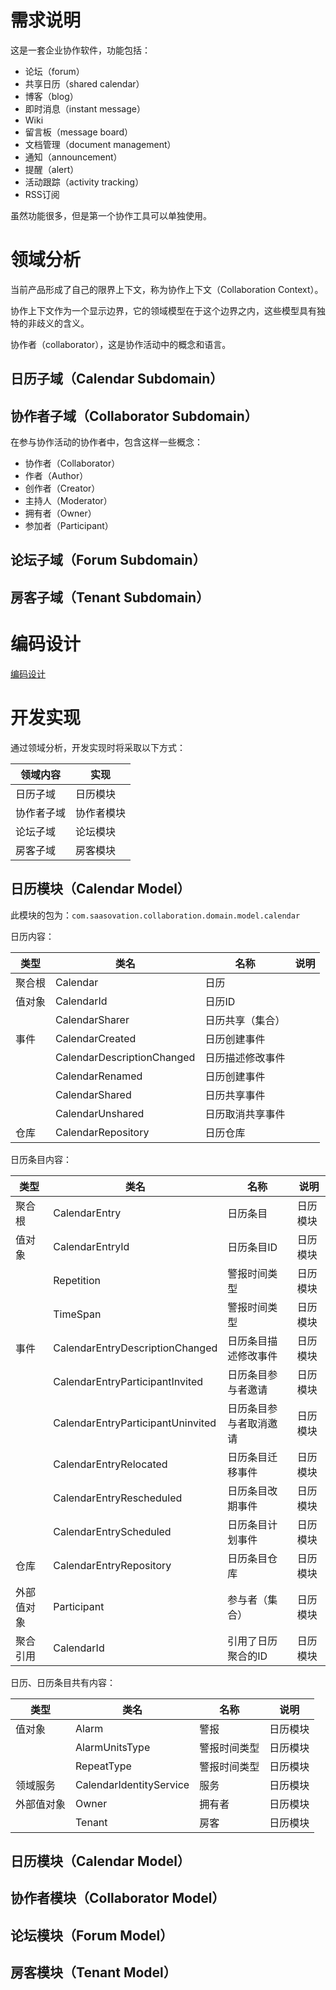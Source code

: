需求说明
================

这是一套企业协作软件，功能包括：

- 论坛（forum）
- 共享日历（shared calendar）
- 博客（blog）
- 即时消息（instant message）
- Wiki
- 留言板（message board）
- 文档管理（document management）
- 通知（announcement）
- 提醒（alert）
- 活动跟踪（activity tracking）
- RSS订阅

虽然功能很多，但是第一个协作工具可以单独使用。

领域分析
========

当前产品形成了自己的限界上下文，称为协作上下文（Collaboration Context）。

协作上下文作为一个显示边界，它的领域模型在于这个边界之内，这些模型具有独特的非歧义的含义。

协作者（collaborator），这是协作活动中的概念和语言。

日历子域（Calendar Subdomain）
-------------------------------------


协作者子域（Collaborator Subdomain）
--------------------------------------------

在参与协作活动的协作者中，包含这样一些概念：

- 协作者（Collaborator）
- 作者（Author）
- 创作者（Creator）
- 主持人（Moderator）
- 拥有者（Owner）
- 参加者（Participant）


论坛子域（Forum Subdomain）
-----------------------------------


房客子域（Tenant Subdomain）
-----------------------------------

编码设计
========

[编码设计](编码设计.md)

开发实现
========

通过领域分析，开发实现时将采取以下方式：

|  领域内容   |       实现     |
|---------------|---------------|
|日历子域    |日历模块     |
|协作者子域 |协作者模块 |
|论坛子域    |论坛模块     |
|房客子域    |房客模块     |

日历模块（Calendar Model）
-------------------------------------

此模块的包为：`com.saasovation.collaboration.domain.model.calendar`

日历内容：

|      类型      |                           类名                 |                 名称            |       说明      
|---------------|--------------------------------------|---------------------------|----------------
|聚合根        |Calendar                                          |日历                          |
|值对象        |CalendarId                                      |日历ID                            |
|                      |CalendarSharer                                |日历共享（集合）      |
|事件           |CalendarCreated                             |日历创建事件             |
|                       |CalendarDescriptionChanged       |日历描述修改事件      |
|                       |CalendarRenamed                          |日历创建事件             |
|                       |CalendarShared                              |日历共享事件             |
|                       |CalendarUnshared                          |日历取消共享事件      |
|仓库            |CalendarRepository                        |日历仓库                   |

日历条目内容：

|       类型      |                             类名                    |                      名称               |       说明       |
|---------------|------------------------------------------|---------------------------------|----------------|
|聚合根        |CalendarEntry                                      |日历条目                           |日历模块      |
|值对象        |CalendarEntryId                                   |日历条目ID                             |日历模块      |
|                       |Repetition                                             |警报时间类型                     |日历模块      |
|                       |TimeSpan                                             |警报时间类型                     |日历模块      |
|事件           |CalendarEntryDescriptionChanged     |日历条目描述修改事件       |日历模块      |
|                      |CalendarEntryParticipantInvited          |日历条目参与者邀请          |日历模块      |
|                      |CalendarEntryParticipantUninvited      |日历条目参与者取消邀请   |日历模块      |
|                      |CalendarEntryRelocated                        |日历条目迁移事件             |日历模块      |
|                      |CalendarEntryRescheduled                    |日历条目改期事件             |日历模块      |
|                      |CalendarEntryScheduled                        |日历条目计划事件             |日历模块      |
|仓库           |CalendarEntryRepository                       |日历条目仓库                    |日历模块      |
|外部值对象 |Participant                                               |参与者（集合）                 |日历模块      |
|聚合引用    |CalendarId                                              |引用了日历聚合的ID             |日历模块      |

日历、日历条目共有内容：

|       类型      |                           类名                 |                 名称             |       说明       |
|---------------|--------------------------------------|----------------------------|----------------|
|值对象        |Alarm                                              |警报                           |日历模块      |
|                       |AlarmUnitsType                             |警报时间类型             |日历模块      |
|                       |RepeatType                                     |警报时间类型             |日历模块      |
|领域服务     |CalendarIdentityService                 |服务                          |日历模块      |
|外部值对象  |Owner                                             |拥有者                       |日历模块      |
|                       |Tenant                                             |房客                           |日历模块      |

日历模块（Calendar Model）
-------------------------------------



协作者模块（Collaborator Model）
-------------------------------------



论坛模块（Forum Model）
-------------------------------------



房客模块（Tenant Model）
-------------------------------------